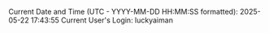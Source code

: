 Current Date and Time (UTC - YYYY-MM-DD HH:MM:SS formatted): 2025-05-22 17:43:55
Current User's Login: luckyaiman
